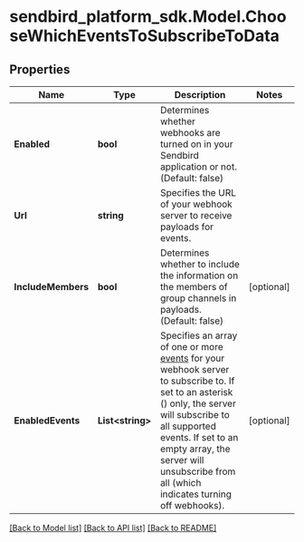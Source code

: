 
# sendbird_platform_sdk.Model.ChooseWhichEventsToSubscribeToData

## Properties

Name | Type | Description | Notes
------------ | ------------- | ------------- | -------------
**Enabled** | **bool** | Determines whether webhooks are turned on in your Sendbird application or not. (Default: false) | 
**Url** | **string** | Specifies the URL of your webhook server to receive payloads for events. | 
**IncludeMembers** | **bool** | Determines whether to include the information on the members of group channels in payloads. (Default: false) | [optional] 
**EnabledEvents** | **List&lt;string&gt;** | Specifies an array of one or more [events](#2-webhook-events) for your webhook server to subscribe to. If set to an asterisk () only, the server will subscribe to all supported events. If set to an empty array, the server will unsubscribe from all (which indicates turning off webhooks). | [optional] 

[[Back to Model list]](../README.md#documentation-for-models)
[[Back to API list]](../README.md#documentation-for-api-endpoints)
[[Back to README]](../README.md)

